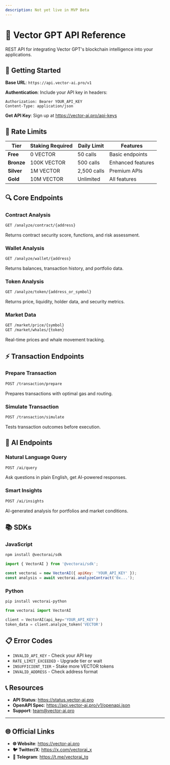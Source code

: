 ```yaml
---
description: Not yet live in MVP Beta
---
```


# 🔧 Vector GPT API Reference

REST API for integrating Vector GPT's blockchain intelligence into your applications.

## 🚀 **Getting Started**

**Base URL**: `https://api.vector-ai.pro/v1`

**Authentication**: Include your API key in headers:
```http
Authorization: Bearer YOUR_API_KEY
Content-Type: application/json
```

**Get API Key**: Sign up at https://vector-ai.pro/api-keys

## 🔐 **Rate Limits**

| Tier | Staking Required | Daily Limit | Features |
|------|------------------|-------------|----------|
| **Free** | 0 VECTOR | 50 calls | Basic endpoints |
| **Bronze** | 100K VECTOR | 500 calls | Enhanced features |
| **Silver** | 1M VECTOR | 2,500 calls | Premium APIs |
| **Gold** | 10M VECTOR | Unlimited | All features |

## 🔍 **Core Endpoints**

### Contract Analysis
```bash
GET /analyze/contract/{address}
```
Returns contract security score, functions, and risk assessment.

### Wallet Analysis  
```bash
GET /analyze/wallet/{address}
```
Returns balances, transaction history, and portfolio data.

### Token Analysis
```bash
GET /analyze/token/{address_or_symbol}
```
Returns price, liquidity, holder data, and security metrics.

### Market Data
```bash
GET /market/price/{symbol}
GET /market/whales/{token}
```
Real-time prices and whale movement tracking.

## ⚡ **Transaction Endpoints**

### Prepare Transaction
```bash
POST /transaction/prepare
```
Prepares transactions with optimal gas and routing.

### Simulate Transaction
```bash
POST /transaction/simulate  
```
Tests transaction outcomes before execution.

## 🤖 **AI Endpoints**

### Natural Language Query
```bash
POST /ai/query
```
Ask questions in plain English, get AI-powered responses.

### Smart Insights
```bash
POST /ai/insights
```
AI-generated analysis for portfolios and market conditions.

## 📚 **SDKs**

### JavaScript
```bash
npm install @vectorai/sdk
```

```javascript
import { VectorAI } from '@vectorai/sdk';

const vectorai = new VectorAI({ apiKey: 'YOUR_API_KEY' });
const analysis = await vectorai.analyzeContract('0x...');
```

### Python
```bash
pip install vectorai-python
```

```python
from vectorai import VectorAI

client = VectorAI(api_key='YOUR_API_KEY')
token_data = client.analyze_token('VECTOR')
```

## 📋 **Error Codes**

- `INVALID_API_KEY` - Check your API key
- `RATE_LIMIT_EXCEEDED` - Upgrade tier or wait
- `INSUFFICIENT_TIER` - Stake more VECTOR tokens
- `INVALID_ADDRESS` - Check address format

## 📞 **Resources**

- **API Status**: https://status.vector-ai.pro
- **OpenAPI Spec**: https://api.vector-ai.pro/v1/openapi.json
- **Support**: team@vector-ai.pro

---

## 🌐 **Official Links**

- **🌐 Website**: https://vector-ai.pro
- **🐦 Twitter/X**: https://x.com/vectorai_x
- **💬 Telegram**: https://t.me/vectorai_tg
